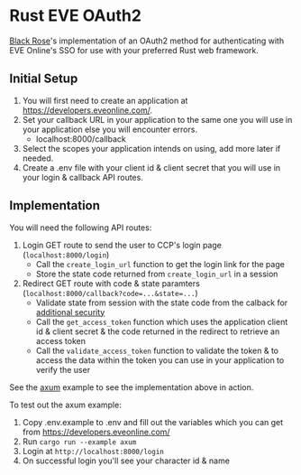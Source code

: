 # Rust EVE OAuth2

[Black Rose](https://black-rose.space)'s implementation of an OAuth2 method for authenticating with EVE Online's SSO for use with your preferred Rust web framework.

## Initial Setup

1. You will first need to create an application at <https://developers.eveonline.com/>.
2. Set your callback URL in your application to the same one you will use in your application else you will encounter errors.
    - localhost:8000/callback
3. Select the scopes your application intends on using, add more later if needed.
4. Create a .env file with your client id & client secret that you will use in your login & callback API routes.

## Implementation

You will need the following API routes:

1. Login GET route to send the user to CCP's login page (`localhost:8000/login`)
    - Call the `create_login_url` function to get the login link for the page 
    - Store the state code returned from `create_login_url` in a session
2. Redirect GET route with code & state paramters (`localhost:8000/callback?code=...&state=...`)
    - Validate state from session with the state code from the calback for [additional security](https://auth0.com/docs/secure/attack-protection/state-parameters
)
    - Call the `get_access_token` function which uses the application client id & client secret & the code returned in the redirect to retrieve an access token
    - Call the `validate_access_token` function to validate the token & to access the data within the token you can use in your application to verify the user

See the [axum](https://github.com/blackrose-eve/eve_oauth2/tree/main/examples/axum.rs) example to see the implementation above in action.

To test out the axum example:

1. Copy .env.example to .env and fill out the variables which you can get from https://developers.eveonline.com/
2. Run `cargo run --example axum`
3. Login at `http://localhost:8000/login`
4. On successful login you'll see your character id & name
